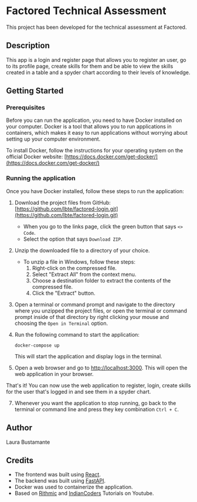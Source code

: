 # Factored Technical Assessment

This project has been developed for the technical assessment at Factored.

## Description

This app is a login and register page that allows you to register an user, go to its profile page, create skills for them and be able to view the skills created in a table and a spyder chart according to their levels of knowledge.

## Getting Started

### Prerequisites

Before you can run the application, you need to have Docker installed on your computer. Docker is a tool that allows you to run applications in containers, which makes it easy to run applications without worrying about setting up your computer environment.

To install Docker, follow the instructions for your operating system on the official Docker website: [https://docs.docker.com/get-docker/](https://docs.docker.com/get-docker/)

### Running the application

Once you have Docker installed, follow these steps to run the application:

1. Download the project files from GitHub: [https://github.com/lbte/factored-login.git](https://github.com/lbte/factored-login.git)
    * When you go to the links page, click the green button that says `<> Code`.
    * Select the option that says `Download ZIP`.

2. Unzip the downloaded file to a directory of your choice.
    * To unzip a file in Windows, follow these steps:
        1. Right-click on the compressed file.
        2. Select "Extract All" from the context menu.
        3. Choose a destination folder to extract the contents of the compressed file.
        4. Click the "Extract" button.

3. Open a terminal or command prompt and navigate to the directory where you unzipped the project files, or open the terminal or command prompt inside of that directory by right clicking your mouse and choosing the `Open in Terminal` option.

4. Run the following command to start the application: 

    `docker-compose up`

    This will start the application and display logs in the terminal.

6. Open a web browser and go to [http://localhost:3000](http://localhost:3000). This will open the web application in your browser.

That's it! You can now use the web application to register, login, create skills for the user that's logged in and see them in a spyder chart.

7. Whenever you want the application to stop running, go back to the terminal or command line and press they key combination `Ctrl + C`.

## Author

Laura Bustamante


## Credits

* The frontend was built using [React](https://react.dev).
* The backend was built using [FastAPI](https://fastapi.tiangolo.com).
* Docker was used to containerize the application.
* Based on [Rithmic](https://www.youtube.com/@iamrithmic) and [IndianCoders](https://www.youtube.com/@IndianCoders) Tutorials on Youtube.